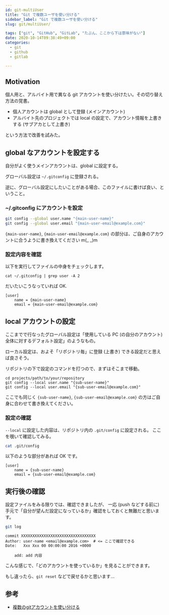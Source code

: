 ```yaml
---
id: git-multiUser
title: "Git で複数ユーザを使い分ける"
sidebar_label: "Git で複数ユーザを使い分ける"
slug: git/multiUser/

tags: ["git", "GitHub", "GitLab", "たぶん、ここから下は意味がない"]
date: 2020-10-14T09:38:49+09:00
categories:
  - git
  - github
  - gitlab

---
```


## Motivation

個人用と、アルバイト用で異なる git アカウントを使い分けたい。その切り替え方法の覚書。

* 個人アカウントは global として登録 (メインアカウント)
* アルバイト先のプロジェクトでは local の設定で、アカウント情報を上書きする (サブアカとして上書き)

という方法で改善を試みた。

## global なアカウントを設定する

自分がよく使うメインアカウントは、global に設定する。

グローバル設定は `~/.gitconfig` に登録される。

逆に、グローバル設定にしたいことがある場合、このファイルに書けば良い、ということ。

### ~/.gitconfig にアカウントを設定

```sh
git config --global user.name "{main-user-name}"
git config --global user.email "{main-user-email@example.com}"
```

`{main-user-name}`, `{main-user-email@example.com}` の部分は、ご自身のアカウントに合うように書き換えてください m(_ _)m

### 設定内容を確認

以下を実行してファイルの中身をチェックします。

```
cat ~/.gitconfig | grep user -A 2
```

だいたいこうなっていれば OK.

<!-- ~/.gitconfig -->
```
[user]
	name = {main-user-name}
	email = {main-user-email@example.com}
```


## local アカウントの設定

ここまでで行なったグローバル設定は「使用している PC (の自分のアカウント) 全体に対するデフォルト設定」のようなもの。

ローカル設定は、およそ「リポジトリ毎」に登録 (上書き) できる設定だと思えば良さそう。

リポジトリの下で設定のコマンドを打つので、まずはそこまで移動。

```
cd projects/path/to/your/repository
git config --local user.name "{sub-user-name}"
git config --local user.email "{sub-user-email@example.com}"
```

ここでも同じく `{sub-user-name}`, `{sub-user-email@example.com}` の方はご自身に合わせて書き換えてください。


### 設定の確認

`--local` に設定した内容は、リポジトリ内の `.git/config` に設定される。
ここを覗いて確認してみる。

```sh
cat .git/config
```

以下のような部分があれば OK です。

```.git/config
[user]
	name = {sub-user-name}
	email = {sub-user-email@example.com}
```



## 実行後の確認

設定ファイルをみる限りでは、確認できましたが、
一応 (push などする前に) 手元で「自分が望んだ設定になっているか」確認をしておくと無難だと思います。

```sh
git log
```

```
commit XXXXXXXXXXXXXXXXXXXXXXXXXXXXXXXXX
Author: user-name <email@example.com>  # <= ここで確認できる
Date:   Xxx Xxx 00 00:00:00 2016 +0000

    add: add 内容
```

こんな感じで、「どのアカウントを使っているか」を見ることができます。

もし違ったら、`git reset` などで戻せるかと思います...


## 参考
* [複数のgitアカウントを使い分ける](https://qiita.com/0084ken/items/f4a8b0fbff135a987fea)
